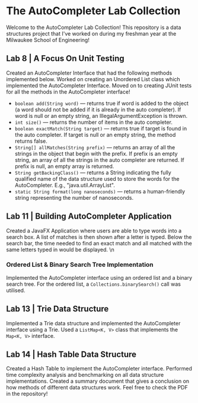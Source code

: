 
# The AutoCompleter Lab Collection
Welcome to the AutoCompleter Lab Collection! This repository is a data structures project that I've worked on during my freshman year at the Milwaukee School of Engineering!

## Lab 8 | A Focus On Unit Testing
Created an AutoCompleter Interface that had the following methods implemented below. Worked on creating an Unordered List class which implemented the AutoCompleter Interface. Moved on to creating JUnit tests for all the methods in the AutoCompleter interface!

* ```boolean add(String word)``` — returns true if word is added to the object (a word should not be added if it is already in the auto completer). If word is null or an empty string, an IllegalArgumentException is thrown.
* ```int size()``` — returns the number of items in the auto completer.
* ```boolean exactMatch(String target)``` — returns true if target is found in the auto completer. If target is null or an empty string, the method returns false.
* ```String[] allMatches(String prefix)``` — returns an array of all the strings in the object that begin with the prefix. If prefix is an empty string, an array of all the strings in the auto completer are returned. If prefix is null, an empty array is returned.
* ```String getBackingClass()``` — returns a String indicating the fully qualified name of the data structure used to store the words for the AutoCompleter. E.g., "java.util.ArrayList".
* ```static String format(long nanoseconds)``` — returns a human-friendly string representing the number of nanoseconds. 

## Lab 11 | Building AutoCompleter Application
Created a JavaFX Application where users are able to type words into a search box. A list of matches is then shown after a letter is typed. Below the search bar, the time needed to find an exact match and all matched with the same letters typed in would be displayed. \n

### Ordered List & Binary Search Tree Implementation
Implemented the AutoCompleter interface using an ordered list and a binary search tree. For the ordered list, a ```Collections.binarySearch()``` call was utilised. 

## Lab 13 | Trie Data Structure
Implemented a Trie data structure and implemented the AutoCompleter interface using a Trie. Used a ```ListMap<K, V>``` class that implements the ```Map<K, V>``` interface. 

## Lab 14 | Hash Table Data Structure
Created a Hash Table to implement the AutoCompleter interface. Performed time complexity analysis and benchmarking on all data structure implementations. Created a summary document that gives a conclusion on how methods of different data structures work. Feel free to check the PDF in the repository!
